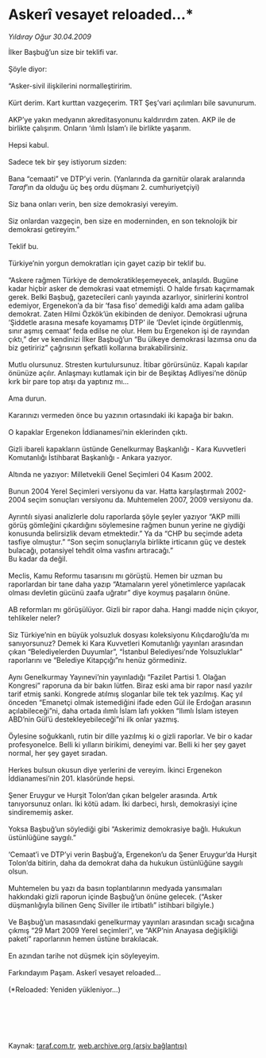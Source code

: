 # Askerî vesayet reloaded...*

*Yıldıray Oğur 30.04.2009*

<div class="taraf_structure_2col_1zq">
<div class="margen_n">



 <p>İlker Başbuğ’un size bir teklifi var. <br/><br/>Şöyle diyor: <br/><br/>“Asker-sivil ilişkilerini normalleştiririm. <br/><br/>Kürt derim. Kart kurttan vazgeçerim. TRT Şeş’vari açılımları bile savunurum. <br/><br/>AKP’ye yakın medyanın akreditasyonunu kaldırırdım zaten. AKP ile de birlikte çalışırım. Onların ‘ılımlı İslam’ı ile birlikte yaşarım. <br/><br/>Hepsi kabul. <br/><br/>Sadece tek bir şey istiyorum sizden: <br/><br/>Bana “cemaati” ve DTP’yi verin. (Yanlarında da garnitür olarak aralarında <i>Taraf</i>’ın da olduğu üç beş ordu düşmanı 2. cumhuriyetçiyi) <br/><br/>Siz bana onları verin, ben size demokrasiyi vereyim. <br/><br/>Siz onlardan vazgeçin, ben size en moderninden, en son teknolojik bir demokrasi getireyim.” <br/><br/>Teklif bu. <br/><br/>Türkiye’nin yorgun demokratları için gayet cazip bir teklif bu. <br/><br/>“Askere rağmen Türkiye de demokratikleşemeyecek, anlaşıldı. Bugüne kadar hiçbir asker de demokrasi vaat etmemişti. O halde fırsatı kaçırmamak gerek. Belki Başbuğ, gazetecileri canlı yayında azarlıyor, sinirlerini kontrol edemiyor, Ergenekon’a da bir ‘fasa fiso’ demediği kaldı ama adam galiba demokrat. Zaten Hilmi Özkök’ün ekibinden de deniyor. Demokrasi uğruna ‘Şiddetle arasına mesafe koyamamış DTP’ ile ‘Devlet içinde örgütlenmiş, sınır aşmış cemaat’ feda edilse ne olur. Hem bu Ergenekon işi de rayından çıktı,” der ve kendinizi İlker Başbuğ’un “Bu ülkeye demokrasi lazımsa onu da biz getiririz” çağrısının şefkatli kollarına bırakabilirsiniz. <br/><br/>Mutlu olursunuz. Stresten kurtulursunuz. İtibar görürsünüz. Kapalı kapılar önünüze açılır. Anlaşmayı kutlamak için bir de Beşiktaş Adliyesi’ne dönüp kırk bir pare top atışı da yaptınız mı... <br/><br/>Ama durun. <br/><br/>Kararınızı vermeden önce bu yazının ortasındaki iki kapağa bir bakın. <br/><br/>O kapaklar Ergenekon İddianamesi’nin eklerinden çıktı. <br/><br/>Gizli ibareli kapakların üstünde Genelkurmay Başkanlığı - Kara Kuvvetleri Komutanlığı İstihbarat Başkanlığı - Ankara yazıyor. <br/><br/>Altında ne yazıyor: Milletvekili Genel Seçimleri 04 Kasım 2002. <br/><br/>Bunun 2004 Yerel Seçimleri versiyonu da var. Hatta karşılaştırmalı 2002- 2004 seçim sonuçları versiyonu da. Muhtemelen 2007, 2009 versiyonu da. <br/><br/>Ayrıntılı siyasi analizlerle dolu raporlarda şöyle şeyler yazıyor “AKP milli görüş gömleğini çıkardığını söylemesine rağmen bunun yerine ne giydiği konusunda belirsizlik devam etmektedir.” Ya da “CHP bu seçimde adeta tasfiye olmuştur.” “Son seçim sonuçlarıyla birlikte irticanın güç ve destek bulacağı, potansiyel tehdit olma vasfını artıracağı.” <br/>Bu kadar da değil. <br/><br/>Meclis, Kamu Reformu tasarısını mı görüştü. Hemen bir uzman bu raporlardan bir tane daha yazıp “Atamaların yerel yönetimlerce yapılacak olması devletin gücünü zaafa uğratır” diye koymuş paşaların önüne. <br/><br/>AB reformları mı görüşülüyor. Gizli bir rapor daha. Hangi madde niçin çıkıyor, tehlikeler neler? <br/><br/>Siz Türkiye’nin en büyük yolsuzluk dosyası koleksiyonu Kılıçdaroğlu’da mı sanıyorsunuz? Demek ki Kara Kuvvetleri Komutanlığı yayınları arasından çıkan “Belediyelerden Duyumlar”, “İstanbul Belediyesi’nde Yolsuzluklar” raporlarını ve “Belediye Kitapçığı”nı henüz görmediniz. <br/><br/>Aynı Genelkurmay Yayınevi’nin yayınladığı “Fazilet Partisi 1. Olağan Kongresi” raporuna da bir bakın lütfen. Biraz eski ama bir rapor nasıl yazılır tarif etmiş sanki. Kongrede atılmış sloganlar bile tek tek yazılmış. Kaç yıl önceden “Emanetçi olmak istemediğini ifade eden Gül ile Erdoğan arasının açılabileceği”ni, daha ortada ılımlı İslam lafı yokken “Ilımlı İslam isteyen ABD’nin Gül’ü destekleyebileceği”ni ilk onlar yazmış. <br/><br/>Öylesine soğukkanlı, rutin bir dille yazılmış ki o gizli raporlar. Ve bir o kadar profesyonelce. Belli ki yılların birikimi, deneyimi var. Belli ki her şey gayet normal, her şey gayet sıradan. <br/><br/>Herkes bulsun okusun diye yerlerini de vereyim. İkinci Ergenekon İddianamesi’nin 201. klasöründe hepsi. <br/><br/>Şener Eruygur ve Hurşit Tolon’dan çıkan belgeler arasında. Artık tanıyorsunuz onları. İki kötü adam. İki darbeci, hırslı, demokrasiyi içine sindirememiş asker. <br/><br/>Yoksa Başbuğ’un söylediği gibi “Askerimiz demokrasiye bağlı. Hukukun üstünlüğüne saygılı.” <br/><br/>‘Cemaat’i ve DTP’yi verin Başbuğ’a, Ergenekon’u da Şener Eruygur’da Hurşit Tolon’da bitirin, daha da demokrat daha da hukukun üstünlüğüne saygılı olsun. <br/><br/>Muhtemelen bu yazı da basın toplantılarının medyada yansımaları hakkındaki gizli raporun içinde Başbuğ’un önüne gelecek. (“Asker düşmanlığıyla bilinen Genç Siviller ile irtibatlı” istihbari bilgiyle.) <br/><br/>Ve Başbuğ’un masasındaki genelkurmay yayınları arasından sıcağı sıcağına çıkmış “29 Mart 2009 Yerel seçimleri”, ve “AKP’nin Anayasa değişikliği paketi” raporlarının hemen üstüne bırakılacak. <br/><br/>En azından tarihe not düşmek için söyleyeyim. <br/><br/>Farkındayım Paşam. Askerî vesayet reloaded... <br/><br/>(*Reloaded: Yeniden yükleniyor...) </p>
<br/>
<br/>
<br/>



<br/>


<div id="taraf_not">
</div>

</div>


</div>

Kaynak: [taraf.com.tr](http://www.taraf.com.tr:80/makale/5289.htm), [web.archive.org (arşiv bağlantısı)](http://web.archive.org/web/20090913020437/http://www.taraf.com.tr:80/makale/5289.htm)
